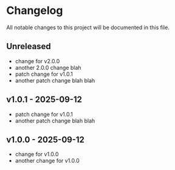 # Changelog

All notable changes to this project will be documented in this file.

## Unreleased
- change for v2.0.0
- another 2.0.0 change blah
- patch change for v1.0.1
- another patch change blah blah

## v1.0.1 - 2025-09-12

- patch change for v1.0.1
- another patch change blah blah

## v1.0.0 - 2025-09-12

- change for v1.0.0
- another change for v1.0.0
